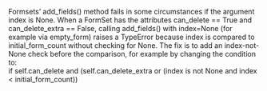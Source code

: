 Formsets’ add_fields() method fails in some circumstances if the argument index is None. When a FormSet has the attributes can_delete == True and can_delete_extra == False, calling add_fields() with index=None (for example via empty_form) raises a TypeError because index is compared to initial_form_count without checking for None. The fix is to add an index-not-None check before the comparison, for example by changing the condition to:  
if self.can_delete and (self.can_delete_extra or (index is not None and index < initial_form_count))